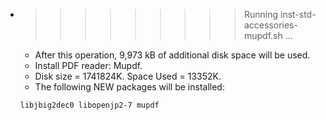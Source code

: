* >>>>>>>>> Running inst-std-accessories-mupdf.sh ...
  * After this operation, 9,973 kB of additional disk space will be used.
  * Install PDF reader: Mupdf.
  * Disk size = 1741824K. Space Used = 13352K.
  * The following NEW packages will be installed:
  ```bash
  libjbig2dec0 libopenjp2-7 mupdf
  ```
